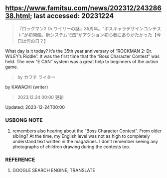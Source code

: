 ## https://www.famitsu.com/news/202312/24328638.html; last accessed: 20231224

> 『ロックマン2 Dr.ワイリーの謎』35周年。“ボスキャラデザインコンテスト”が初開催。新システム“E缶”がアクション初心者にありがたかった【今日は何の日？】

What day is it today? It’s the 35th year anniversary of “ROCKMAN 2: Dr. WILEY’s Riddle”.  It was the first time that the “Boss Character Contest” was held. The new “E CAN” system was a great help to beginners of the action game.

> by カワチ ライター

by KAWACHI (writer)

> 2023.12.24 00:00 更新

Updated: 2023-12-24T00:00

### USBONG NOTE

1. remembers also hearing about the “Boss Character Contest”. From older sibling? At the time, my English level was not as high to completely understand text written in the magazines. I don’t remember seeing any photographs of children drawing during the contests too.

### REFERENCE

1. GOOGLE SEARCH ENGINE; TRANSLATE
